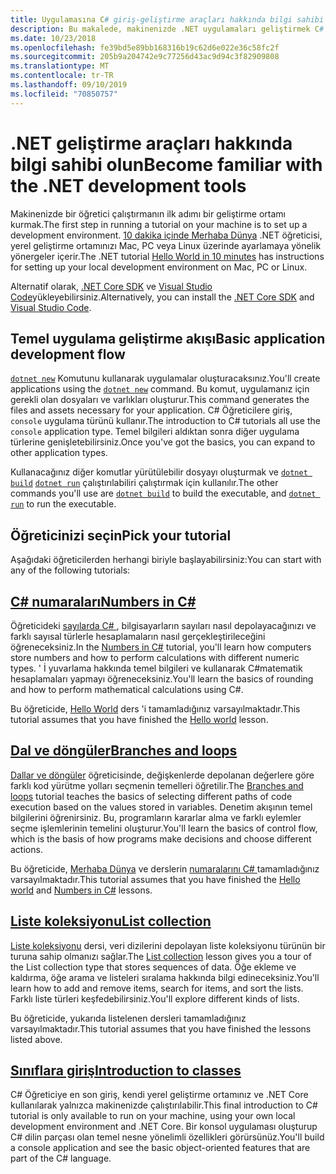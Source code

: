 ```yaml
---
title: Uygulamasına C# giriş-geliştirme araçları hakkında bilgi sahibi olma
description: Bu makalede, makinenizde .NET uygulamaları geliştirmek C# için kullanacağınız araçlara temel bir giriş sunulmaktadır.
ms.date: 10/23/2018
ms.openlocfilehash: fe39bd5e89bb168316b19c62d6e022e36c58fc2f
ms.sourcegitcommit: 205b9a204742e9c77256d43ac9d94c3f82909808
ms.translationtype: MT
ms.contentlocale: tr-TR
ms.lasthandoff: 09/10/2019
ms.locfileid: "70850757"
---
```

# <a name="become-familiar-with-the-net-development-tools"></a><span data-ttu-id="74a74-103">.NET geliştirme araçları hakkında bilgi sahibi olun</span><span class="sxs-lookup"><span data-stu-id="74a74-103">Become familiar with the .NET development tools</span></span>

<span data-ttu-id="74a74-104">Makinenizde bir öğretici çalıştırmanın ilk adımı bir geliştirme ortamı kurmak.</span><span class="sxs-lookup"><span data-stu-id="74a74-104">The first step in running a tutorial on your machine is to set up a development environment.</span></span>
<span data-ttu-id="74a74-105">[10 dakika içinde Merhaba Dünya](https://dotnet.microsoft.com/learn/dotnet/hello-world-tutorial/intro) .NET öğreticisi, yerel geliştirme ortamınızı Mac, PC veya Linux üzerinde ayarlamaya yönelik yönergeler içerir.</span><span class="sxs-lookup"><span data-stu-id="74a74-105">The .NET tutorial [Hello World in 10 minutes](https://dotnet.microsoft.com/learn/dotnet/hello-world-tutorial/intro) has instructions for setting up your local development environment on Mac, PC or Linux.</span></span>

<span data-ttu-id="74a74-106">Alternatif olarak, [.NET Core SDK](https://dotnet.microsoft.com/download) ve [Visual Studio Code](https://code.visualstudio.com/)yükleyebilirsiniz.</span><span class="sxs-lookup"><span data-stu-id="74a74-106">Alternatively, you can install the [.NET Core SDK](https://dotnet.microsoft.com/download) and [Visual Studio Code](https://code.visualstudio.com/).</span></span>

## <a name="basic-application-development-flow"></a><span data-ttu-id="74a74-107">Temel uygulama geliştirme akışı</span><span class="sxs-lookup"><span data-stu-id="74a74-107">Basic application development flow</span></span>

<span data-ttu-id="74a74-108">[`dotnet new`](../../../core/tools/dotnet-new.md) Komutunu kullanarak uygulamalar oluşturacaksınız.</span><span class="sxs-lookup"><span data-stu-id="74a74-108">You'll create applications using the [`dotnet new`](../../../core/tools/dotnet-new.md) command.</span></span> <span data-ttu-id="74a74-109">Bu komut, uygulamanız için gerekli olan dosyaları ve varlıkları oluşturur.</span><span class="sxs-lookup"><span data-stu-id="74a74-109">This command generates the files and assets necessary for your application.</span></span> <span data-ttu-id="74a74-110">C# Öğreticilere giriş, `console` uygulama türünü kullanır.</span><span class="sxs-lookup"><span data-stu-id="74a74-110">The introduction to C# tutorials all use the `console` application type.</span></span> <span data-ttu-id="74a74-111">Temel bilgileri aldıktan sonra diğer uygulama türlerine genişletebilirsiniz.</span><span class="sxs-lookup"><span data-stu-id="74a74-111">Once you've got the basics, you can expand to other application types.</span></span>

<span data-ttu-id="74a74-112">Kullanacağınız diğer komutlar yürütülebilir dosyayı oluşturmak ve [`dotnet build`](../../../core/tools/dotnet-build.md) [`dotnet run`](../../../core/tools/dotnet-run.md) çalıştırılabiliri çalıştırmak için kullanılır.</span><span class="sxs-lookup"><span data-stu-id="74a74-112">The other commands you'll use are [`dotnet build`](../../../core/tools/dotnet-build.md) to build the executable, and [`dotnet run`](../../../core/tools/dotnet-run.md) to run the executable.</span></span>

## <a name="pick-your-tutorial"></a><span data-ttu-id="74a74-113">Öğreticinizi seçin</span><span class="sxs-lookup"><span data-stu-id="74a74-113">Pick your tutorial</span></span>

<span data-ttu-id="74a74-114">Aşağıdaki öğreticilerden herhangi biriyle başlayabilirsiniz:</span><span class="sxs-lookup"><span data-stu-id="74a74-114">You can start with any of the following tutorials:</span></span>

## <a name="numbers-in-cnumbers-in-csharp-localmd"></a>[<span data-ttu-id="74a74-115">C# numaraları</span><span class="sxs-lookup"><span data-stu-id="74a74-115">Numbers in C#</span></span>](numbers-in-csharp-local.md)

<span data-ttu-id="74a74-116">Öğreticideki [sayılarda C# ](numbers-in-csharp-local.md) , bilgisayarların sayıları nasıl depolayacağınızı ve farklı sayısal türlerle hesaplamaların nasıl gerçekleştirileceğini öğreneceksiniz.</span><span class="sxs-lookup"><span data-stu-id="74a74-116">In the [Numbers in C#](numbers-in-csharp-local.md) tutorial, you'll learn how computers store numbers and how to perform calculations with different numeric types.</span></span> <span data-ttu-id="74a74-117">' İ yuvarlama hakkında temel bilgileri ve kullanarak C#matematik hesaplamaları yapmayı öğreneceksiniz.</span><span class="sxs-lookup"><span data-stu-id="74a74-117">You'll learn the basics of rounding and how to perform mathematical calculations using C#.</span></span>

<span data-ttu-id="74a74-118">Bu öğreticide, [Hello World](hello-world.yml) ders 'i tamamladığınız varsayılmaktadır.</span><span class="sxs-lookup"><span data-stu-id="74a74-118">This tutorial assumes that you have finished the [Hello world](hello-world.yml) lesson.</span></span>

## <a name="branches-and-loopsbranches-and-loops-localmd"></a>[<span data-ttu-id="74a74-119">Dal ve döngüler</span><span class="sxs-lookup"><span data-stu-id="74a74-119">Branches and loops</span></span>](branches-and-loops-local.md)

<span data-ttu-id="74a74-120">[Dallar ve döngüler](branches-and-loops-local.md) öğreticisinde, değişkenlerde depolanan değerlere göre farklı kod yürütme yolları seçmenin temelleri öğretilir.</span><span class="sxs-lookup"><span data-stu-id="74a74-120">The [Branches and loops](branches-and-loops-local.md) tutorial teaches the basics of selecting different paths of code execution based on the values stored in variables.</span></span> <span data-ttu-id="74a74-121">Denetim akışının temel bilgilerini öğrenirsiniz. Bu, programların kararlar alma ve farklı eylemler seçme işlemlerinin temelini oluşturur.</span><span class="sxs-lookup"><span data-stu-id="74a74-121">You'll learn the basics of control flow, which is the basis of how programs make decisions and choose different actions.</span></span>

<span data-ttu-id="74a74-122">Bu öğreticide, [Merhaba Dünya](hello-world.yml) ve derslerin [numaralarını C# ](numbers-in-csharp-local.md) tamamladığınız varsayılmaktadır.</span><span class="sxs-lookup"><span data-stu-id="74a74-122">This tutorial assumes that you have finished the [Hello world](hello-world.yml) and [Numbers in C#](numbers-in-csharp-local.md) lessons.</span></span>

## <a name="list-collectionarrays-and-collectionsmd"></a>[<span data-ttu-id="74a74-123">Liste koleksiyonu</span><span class="sxs-lookup"><span data-stu-id="74a74-123">List collection</span></span>](arrays-and-collections.md)

<span data-ttu-id="74a74-124">[Liste koleksiyonu](arrays-and-collections.md) dersi, veri dizilerini depolayan liste koleksiyonu türünün bir turuna sahip olmanızı sağlar.</span><span class="sxs-lookup"><span data-stu-id="74a74-124">The [List collection](arrays-and-collections.md) lesson gives you a tour of the List collection type that stores sequences of data.</span></span> <span data-ttu-id="74a74-125">Öğe ekleme ve kaldırma, öğe arama ve listeleri sıralama hakkında bilgi edineceksiniz.</span><span class="sxs-lookup"><span data-stu-id="74a74-125">You'll learn how to add and remove items, search for items, and sort the lists.</span></span> <span data-ttu-id="74a74-126">Farklı liste türleri keşfedebilirsiniz.</span><span class="sxs-lookup"><span data-stu-id="74a74-126">You'll explore different kinds of lists.</span></span> 

<span data-ttu-id="74a74-127">Bu öğreticide, yukarıda listelenen dersleri tamamladığınız varsayılmaktadır.</span><span class="sxs-lookup"><span data-stu-id="74a74-127">This tutorial assumes that you have finished the lessons listed above.</span></span>

## <a name="introduction-to-classesintroduction-to-classesmd"></a>[<span data-ttu-id="74a74-128">Sınıflara giriş</span><span class="sxs-lookup"><span data-stu-id="74a74-128">Introduction to classes</span></span>](introduction-to-classes.md)

<span data-ttu-id="74a74-129">C# Öğreticiye en son giriş, kendi yerel geliştirme ortamınız ve .NET Core kullanılarak yalnızca makinenizde çalıştırılabilir.</span><span class="sxs-lookup"><span data-stu-id="74a74-129">This final introduction to C# tutorial is only available to run on your machine, using your own local development environment and .NET Core.</span></span>
<span data-ttu-id="74a74-130">Bir konsol uygulaması oluşturup C# dilin parçası olan temel nesne yönelimli özellikleri görürsünüz.</span><span class="sxs-lookup"><span data-stu-id="74a74-130">You'll build a console application and see the basic object-oriented features that are part of the C# language.</span></span>
